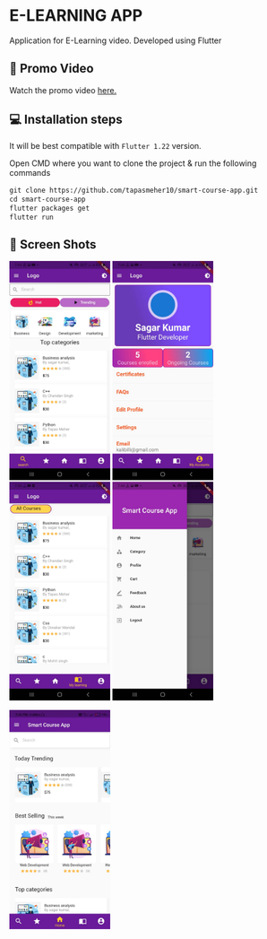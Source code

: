 # E-LEARNING APP

Application for E-Learning video. Developed using Flutter

<div align="center">


</div>



## 🎥 Promo Video

Watch the promo video <a href="https://www.youtube.com/watch?v=ghD5H9TF9sU&ab_channel=HappyFluttering">here.</a>

## 💻 Installation steps

It will be best compatible with `Flutter 1.22` version.

Open CMD where you want to clone the project & run the following commands

```
git clone https://github.com/tapasmeher10/smart-course-app.git
cd smart-course-app
flutter packages get
flutter run
```

## 📱 Screen Shots

<img src="https://github.com/tapasmeher10/smart-course-app/blob/main/ScreenShots/WhatsApp%20Image%202021-09-23%20at%2011.31.31%20PM%20(1).jpeg" width=180> <img src="https://github.com/tapasmeher10/smart-course-app/blob/main/ScreenShots/WhatsApp%20Image%202021-09-23%20at%2011.31.31%20PM%20(2).jpeg" width=180> <img src="https://github.com/tapasmeher10/smart-course-app/blob/main/ScreenShots/WhatsApp%20Image%202021-09-23%20at%2011.31.31%20PM%20(3).jpeg" width=180> <img src="https://github.com/tapasmeher10/smart-course-app/blob/main/ScreenShots/WhatsApp%20Image%202021-09-23%20at%2011.31.31%20PM.jpeg" width=180>

<img src="https://github.com/tapasmeher10/smart-course-app/blob/main/ScreenShots/WhatsApp%20Image%202021-09-23%20at%2011.43.30%20PM.jpeg" width=180> 




